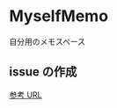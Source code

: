 # MyselfMemo

自分用のメモスペース

## issue の作成

[参考 URL](https://atmarkit.itmedia.co.jp/ait/articles/2111/05/news022.html)
